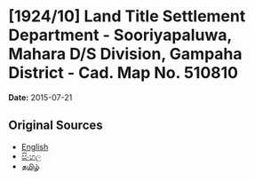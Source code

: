 # [1924/10] Land Title Settlement Department - Sooriyapaluwa, Mahara D/S Division, Gampaha District - Cad. Map No. 510810

**Date:** 2015-07-21

## Original Sources

- [English](https://documents.gov.lk/view/extra-gazettes/2015/7/1924-10_E.pdf)
- [සිංහල](https://documents.gov.lk/view/extra-gazettes/2015/7/1924-10_S.pdf)
- [தமிழ்](https://documents.gov.lk/view/extra-gazettes/2015/7/1924-10_T.pdf)
